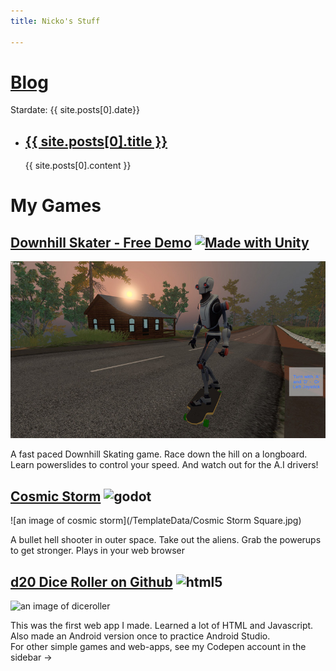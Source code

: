 ```yaml
---
title: Nicko's Stuff

---
```

# [Blog](https://nickogibson.github.io/blog/)
Stardate: {{ site.posts[0].date}} 
<ul>
      <li>
      <h2><a href="{{ site.posts[0].url }}">{{  site.posts[0].title }}</a></h2>  
      {{  site.posts[0].content }}
    </li>
</ul>

# My Games
## [Downhill Skater - Free Demo](https://kudos.itch.io/downhill-skater) [![Made with Unity](https://img.shields.io/badge/Made%20with-Unity-57b9d3.svg?style=plastic&logo=unity)](https://unity3d.com)
![An image of downhill skater](/TemplateData/Downhill_Skater_Early.jpg)

A fast paced Downhill Skating game. Race down the hill on a longboard. 
Learn powerslides to control your speed. And watch out for the A.I drivers!

## [Cosmic Storm](https://kudos.itch.io/cosmic-storm) ![godot](https://img.shields.io/badge/Godot%20Engine-478CBF?logo=godotengine&logoColor=fff&style=flat)
![an image of cosmic storm](/TemplateData/Cosmic Storm Square.jpg)

A bullet hell shooter in outer space.   Take out the aliens. Grab the powerups to get stronger. Plays in your web browser

## [d20 Dice Roller on Github](https://nickogibson.github.io/apps/diceroller.html) ![html5](https://img.shields.io/badge/HTML5-blue?logo=html5)

![an image of diceroller](https://img.itch.zone/aW1nLzI3OTE3NTEucG5n/315x250%23c/i1mMZg.png)

This was the first web app I made. Learned a lot of HTML and Javascript. Also made an Android version once to practice Android Studio.  
For other simple games and web-apps, see my Codepen account in the sidebar ->  







